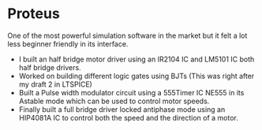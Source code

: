 # Proteus
One of the most powerful simulation software in the market but it felt a lot less beginner friendly in its interface. 

* I built an half bridge motor driver using an IR2104 IC and LM5101 IC both half bridge drivers.
* Worked on building different logic gates using BJTs (This was right after my draft 2 in LTSPICE)
* Built a Pulse width modulator circuit using a 555Timer IC NE555 in its Astable mode which can be used to control motor speeds.
* Finally built a full bridge driver locked antiphase mode using an  HIP4081A IC to control both the speed and the direction of a motor.
